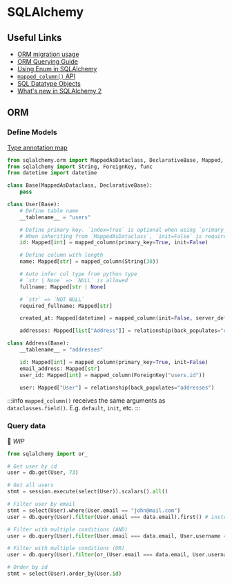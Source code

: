# SQLAlchemy

## Useful Links

- [ORM migration usage](https://docs.sqlalchemy.org/en/20/changelog/migration_20.html#migration-orm-usage)
- [ORM Querying Guide](https://docs.sqlalchemy.org/en/20/orm/queryguide/index.html#orm-querying-guide)
- [Using Enum in SQLAlchemy](https://docs.sqlalchemy.org/en/20/orm/declarative_tables.html#using-python-enum-or-pep-586-literal-types-in-the-type-map)
- [`mapped_column()` API](https://docs.sqlalchemy.org/en/20/orm/mapping_api.html#sqlalchemy.orm.mapped_column)
- [SQL Datatype Objects](https://docs.sqlalchemy.org/en/20/core/types.html)
- [What's new in SQLAlchemy 2](https://blog.miguelgrinberg.com/post/what-s-new-in-sqlalchemy-2-0)

## ORM

### Define Models

[Type annotation map](https://docs.sqlalchemy.org/en/20/orm/declarative_tables.html#mapped-column-derives-the-datatype-and-nullability-from-the-mapped-annotation)

```py
from sqlalchemy.orm import MappedAsDataclass, DeclarativeBase, Mapped, mapped_column
from sqlalchemy import String, ForeignKey, func
from datetime import datetime

class Base(MappedAsDataclass, DeclarativeBase):
    pass

class User(Base):
    # Define table name
    __tablename__ = "users"

    # Define primary key. `index=True` is optional when using `primary_key=True`
    # When inheriting from `MappedAsDataclass`, `init=False` is required for primary key to be ignored in `__init__` method
    id: Mapped[int] = mapped_column(primary_key=True, init=False)

    # Define column with length
    name: Mapped[str] = mapped_column(String(30))

    # Auto infer col type from python type
    # `str | None` => `NULL` is allowed
    fullname: Mapped[str | None]

    # `str` => `NOT NULL`
    required_fullname: Mapped[str]

    created_at: Mapped[datetime] = mapped_column(init=False, server_default=func.now())

    addresses: Mapped[list["Address"]] = relationship(back_populates="user")

class Address(Base):
    __tablename__ = "addresses"

    id: Mapped[int] = mapped_column(primary_key=True, init=False)
    email_address: Mapped[str]
    user_id: Mapped[int] = mapped_column(ForeignKey("users.id"))

    user: Mapped["User"] = relationship(back_populates="addresses")
```

:::info
`mapped_column()` receives the same arguments as `dataclasses.field()`. E.g. `default`, `init`, etc.
:::

### Query data

🚧 _WIP_

```py
from sqlalchemy import or_

# Get user by id
user = db.get(User, 73)

# Get all users
stmt = session.execute(select(User)).scalars().all()

# Filter user by email
stmt = select(User).where(User.email == "john@mail.com")
user = db.query(User).filter(User.email === data.email).first() # instead of `first` you can also use `one_or_none`

# Filter with multiple conditions (AND)
user = db.query(User).filter(User.email === data.email, User.username === data.username).first()

# Filter with multiple conditions (OR)
user = db.query(User).filter(or_(User.email === data.email, User.username === data.username)).first()

# Order by id
stmt = select(User).order_by(User.id)
```
